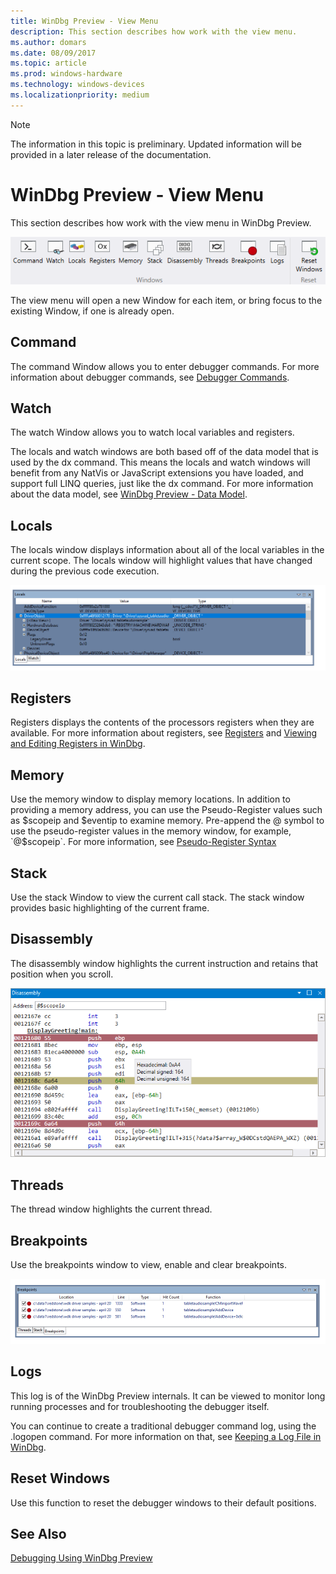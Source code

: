 ```yaml
---
title: WinDbg Preview - View Menu 
description: This section describes how work with the view menu.
ms.author: domars
ms.date: 08/09/2017
ms.topic: article
ms.prod: windows-hardware
ms.technology: windows-devices
ms.localizationpriority: medium
---
```


> [!NOTE]
> The information in this topic is preliminary. Updated information will be provided in a later release of the documentation. 
>

# WinDbg Preview - View Menu 

This section describes how work with the view menu in WinDbg Preview.

![View menu in debugger](images/windbgx-view-menu.png)

The view menu will open a new Window for each item, or bring focus to the existing Window, if one is already open.

## Command 
The command Window allows you to enter debugger commands. For more information about debugger commands, see [Debugger Commands](debugger-commands.md).

## Watch 

The watch Window allows you to watch local variables and registers. 

The locals and watch windows are both based off of the data model that is used by the dx command. This means the locals and watch windows will benefit from any NatVis or JavaScript extensions you have loaded, and support full LINQ queries, just like the dx command. For more information about the data model, see [WinDbg Preview - Data Model](windbg-data-model-preview.md).

## Locals
The locals window displays information about all of the local variables in the current scope. The locals window will highlight values that have changed during the previous code execution.

![Locals window in debugger](images/windbgx-locals-window.png)

## Registers

Registers displays the contents of the processors registers when they are available. For more information about registers, see [Registers](registers.md) and [Viewing and Editing Registers in WinDbg](registers-window.md).

## Memory

Use the memory window to display memory locations. In addition to providing a memory address, you can use the  Pseudo-Register values such as $scopeip and $eventip to examine memory. Pre-append the @ symbol to use the pseudo-register values in the memory window, for example, `@$scopeip`. For more information, see [Pseudo-Register Syntax](pseudo-register-syntax.md)


## Stack 

Use the stack Window to view the current call stack. The stack window provides basic highlighting of the current frame. 

## Disassembly

The disassembly window highlights the current instruction and retains that position when you scroll. 

![ Disassembly window in debugger](images/windbgx-disassembly.png)


## Threads

The thread window highlights the current thread. 


## Breakpoints

Use the breakpoints window to view, enable and clear breakpoints.

![ Disassembly window in debugger](images/windbgx-breakpoints-window.png)


## Logs

 This log is of the WinDbg Preview internals. It can be viewed to monitor long running processes and for troubleshooting the debugger itself. 
 
 You can continue to create a traditional debugger command log, using the .logopen command. For more information on that, see [Keeping a Log File in WinDbg](keeping-a-log-file-in-windbg.md).

## Reset Windows

Use this function to reset the debugger windows to their default positions. 


## See Also

[Debugging Using WinDbg Preview](debugging-using-windbg-preview.md)

 

 





